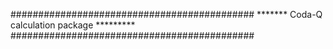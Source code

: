 ############################################
******* Coda-Q calculation package *********
############################################


